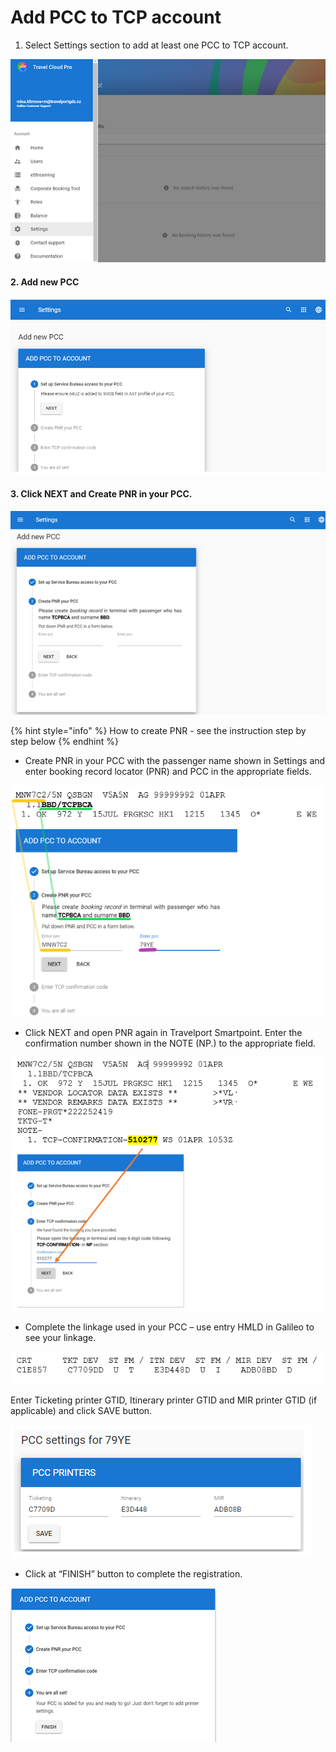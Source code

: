 # Add PCC to TCP account

1. Select Settings section to add at least one PCC to TCP account.

![](../../.gitbook/assets/image%20%2834%29.png)

#### 2. Add new PCC

![](../../.gitbook/assets/image%20%2822%29.png)

#### 3. Click NEXT and Create PNR in your PCC. 

![](../../.gitbook/assets/image%20%281%29.png)

{% hint style="info" %}
How to create PNR - see the instruction step by step below 
{% endhint %}

* Create PNR in your PCC with the passenger name shown in Settings and enter booking record locator \(PNR\) and PCC in the appropriate fields.

![](../../.gitbook/assets/image%20%2825%29.png)

* Click NEXT and open PNR again in Travelport Smartpoint. Enter the confirmation number shown in the NOTE \(NP.\) to the appropriate field. 

![](../../.gitbook/assets/image%20%2839%29.png)

* Complete the linkage used in your PCC – use entry HMLD in Galileo to see your linkage.

![](../../.gitbook/assets/image%20%2843%29.png)

Enter Ticketing printer GTID, Itinerary printer GTID and MIR printer GTID \(if applicable\) and click SAVE button.

![](../../.gitbook/assets/image%20%287%29.png)

* Click at “FINISH” button to complete the registration.

![](../../.gitbook/assets/image%20%2826%29.png)

 

